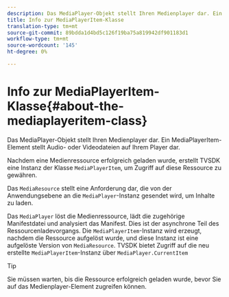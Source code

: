 ```yaml
---
description: Das MediaPlayer-Objekt stellt Ihren Medienplayer dar. Ein MediaPlayerItem-Element stellt Audio- oder Videodateien auf Ihrem Player dar.
title: Info zur MediaPlayerItem-Klasse
translation-type: tm+mt
source-git-commit: 89bdda1d4bd5c126f19ba75a819942df901183d1
workflow-type: tm+mt
source-wordcount: '145'
ht-degree: 0%

---
```



# Info zur MediaPlayerItem-Klasse{#about-the-mediaplayeritem-class}

Das MediaPlayer-Objekt stellt Ihren Medienplayer dar. Ein MediaPlayerItem-Element stellt Audio- oder Videodateien auf Ihrem Player dar.

Nachdem eine Medienressource erfolgreich geladen wurde, erstellt TVSDK eine Instanz der Klasse `MediaPlayerItem`, um Zugriff auf diese Ressource zu gewähren.

Das `MediaResource` stellt eine Anforderung dar, die von der Anwendungsebene an die `MediaPlayer`-Instanz gesendet wird, um Inhalte zu laden.

Das `MediaPlayer` löst die Medienressource, lädt die zugehörige Manifestdatei und analysiert das Manifest. Dies ist der asynchrone Teil des Ressourcenladevorgangs. Die `MediaPlayerItem`-Instanz wird erzeugt, nachdem die Ressource aufgelöst wurde, und diese Instanz ist eine aufgelöste Version von `MediaResource`. TVSDK bietet Zugriff auf die neu erstellte `MediaPlayerItem`-Instanz über `MediaPlayer.CurrentItem`

>[!TIP]
>
>Sie müssen warten, bis die Ressource erfolgreich geladen wurde, bevor Sie auf das Medienplayer-Element zugreifen können.

